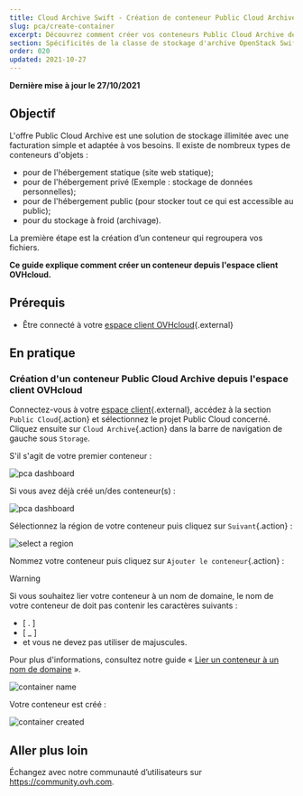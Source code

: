 ```yaml
---
title: Cloud Archive Swift - Création de conteneur Public Cloud Archive
slug: pca/create-container
excerpt: Découvrez comment créer vos conteneurs Public Cloud Archive depuis votre espace client OVHcloud
section: Spécificités de la classe de stockage d'archive OpenStack Swift
order: 020
updated: 2021-10-27
---
```


**Dernière mise à jour le 27/10/2021**

## Objectif

L'offre Public Cloud Archive est une solution de stockage illimitée avec une facturation simple et adaptée à vos besoins. Il existe de nombreux types de conteneurs d'objets :

- pour de l'hébergement statique (site web statique);
- pour de l'hébergement privé (Exemple : stockage de données personnelles);
- pour de l'hébergement public (pour stocker tout ce qui est accessible au public);
- pour du stockage à froid (archivage).

La première étape est la création d’un conteneur qui regroupera vos fichiers.

**Ce guide explique comment créer un conteneur depuis l'espace client OVHcloud.**

## Prérequis

- Être connecté à votre [espace client OVHcloud](https://ca.ovh.com/auth/?action=gotomanager&from=https://www.ovh.com/ca/fr/&ovhSubsidiary=qc){.external}

## En pratique

### Création d'un conteneur Public Cloud Archive depuis l'espace client OVHcloud

Connectez-vous à votre [espace client](https://ca.ovh.com/auth/?action=gotomanager&from=https://www.ovh.com/ca/fr/&ovhSubsidiary=qc){.external}, accédez à la section `Public Cloud`{.action} et sélectionnez le projet Public Cloud concerné. Cliquez ensuite sur `Cloud Archive`{.action} dans la barre de navigation de gauche sous `Storage`.

S'il s'agit de votre premier conteneur :

![pca dashboard](images/create-container-20211006094158312.png)

Si vous avez déjà créé un/des conteneur(s) :

![pca dashboard](images/create-container-20211006094851682.png)

Sélectionnez la région de votre conteneur puis cliquez sur `Suivant`{.action} :

![select a region](images/create-container-20211006094448923.png)

Nommez votre conteneur puis cliquez sur `Ajouter le conteneur`{.action} :

> [!warning]
>
> Si vous souhaitez lier votre conteneur à un nom de domaine, le nom de votre conteneur de doit pas contenir les caractères suivants :
>
> - [ . ]
> - [ _ ]
> - et vous ne devez pas utiliser de majuscules.
>
> Pour plus d'informations, consultez notre guide « [Lier un conteneur à un nom de domaine](https://docs.ovh.com/ca/fr/storage/pcs/link-domain/) ».
>

![container name](images/create-container-20211006094550334.png)

Votre conteneur est créé :

![container created](images/create-container-20211006094630754.png)

## Aller plus loin

Échangez avec notre communauté d’utilisateurs sur <https://community.ovh.com>.
